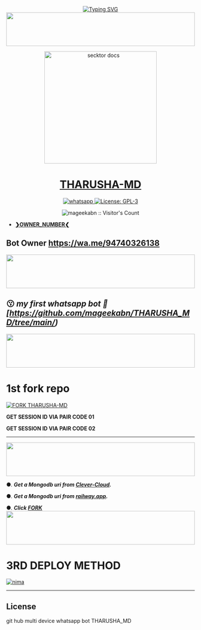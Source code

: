 <p>
    <p align="center">
<a href="https://git.io/typing-svg"><img src="https://readme-typing-svg.demolab.com?font=EB+Garamond&weight=800&size=28&duration=4000&pause=1000&random=false&width=435&lines=WELCOME+TO+THARUSHA-MD;MULTI-DEVICE+WHATSAPP+BOT;CREATED+BY+CYBER THARU " alt="Typing SVG" /></a>
<img src="https://i.imgur.com/dBaSKWF.gif" height="90" width="100%">
<p align="center">  
  <a href="ඉමේජ් url">
    <img alt="secktor docs" height="300" src="https://i.ibb.co/5kwd00y/3a86d4ee967af0e6.jpg">
    <h1 align="center"> THARUSHA-MD </h1>
  </a>
</p>  
<p align="center">
  <a aria-label="Join our chats" href="https://chat.whatsapp.com/L7UnC5p54lDCQF1r0CvgFE" target="_blank">
    <img alt="whatsapp" src="https://img.shields.io/badge/Join Group-25D366?style=for-the-badge&logo=whatsapp&logoColor=white" />
  </a>
  <a aria-label="Secktor is free to use" href="https://github.com/SamPandey001/Secktor-Md/blob/main/LICENCE" target="_blank">
    <img alt="License: GPL-3" src="https://badges.frapsoft.com/os/gpl/gpl.png?v=103)](https://opensource.org/licenses/GPL-3.0/" target="_blank" />
  </a>

</p>

<p align="center"><img src="https://profile-counter.glitch.me/{mageekabn}/count.svg" alt="mageekabn :: Visitor's Count" /></p>

- [**❯OWNER_NUMBER❮**](https://wa.me/+94740326138?text=*❝𝙷𝙴𝚈-Tharu❞⛺*)

## Bot Owner  https://wa.me/94740326138


<img src="https://i.imgur.com/dBaSKWF.gif" height="90" width="100%">

  
 ## 😗 ***my first whatsapp bot 🎉 [https://github.com/mageekabn/THARUSHA_MD/tree/main/)***


<img src="https://i.imgur.com/dBaSKWF.gif" height="90" width="100%">




# 1st fork repo
[![FORK THARUSHA-MD](https://img.shields.io/badge/FORK%20-THARU%20S%20MD-white)](https://github.com/mageekabn/THARUSHA_MD/fork)



<b>GET SESSION ID VIA PAIR CODE 01 </b>


<b>GET SESSION ID VIA PAIR CODE 02</b>





---------------------------------------------
  
<img src="https://i.imgur.com/dBaSKWF.gif" height="90" width="100%">

 

●. ***Get a Mongodb uri from [Clever-Cloud](https://api.clever-cloud.com/v2/session/login).***

●. ***Get a Mongodb uri from [railway.app](https://railway.app).***

●.  ***Click [FORK](‼️https://github.com/mageekabn/THARUSHA_MD/fork)***
<img src="https://i.imgur.com/dBaSKWF.gif" height="90" width="100%">
# 3RD DEPLOY METHOD

[![nima](https://img.shields.io/badge/tharusha_md_deploy_on_heroku-430098?style=for-the-badge&logo=heroku&logoColor=white&buttcode=1n2i3m4a)](https://dashboard.heroku.com/new?template=https://github.com/ASITHA-MD/ASITHA-MD-V2)


  



 


 ---

## License

git hub multi device whatsapp bot THARUSHA_MD
